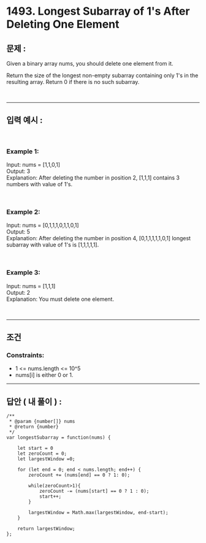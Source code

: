 # 1493. Longest Subarray of 1's After Deleting One Element

## 문제 :

Given a binary array nums, you should delete one element from it.

Return the size of the longest non-empty subarray containing only 1's in the resulting array. Return 0 if there is no such subarray.

<br/>

---

## 입력 예시 :

<br/>

### Example 1:

Input: nums = [1,1,0,1]
<br/>
Output: 3
<br/>
Explanation: After deleting the number in position 2, [1,1,1] contains 3 numbers with value of 1's.

<br/>

### Example 2:

Input: nums = [0,1,1,1,0,1,1,0,1]
<br/>
Output: 5
<br/>
Explanation: After deleting the number in position 4, [0,1,1,1,1,1,0,1] longest subarray with value of 1's is [1,1,1,1,1].

<br/>

### Example 3:

Input: nums = [1,1,1]
<br/>
Output: 2
<br/>
Explanation: You must delete one element.

<br/>

---

## 조건

### Constraints:

- 1 <= nums.length <= 10^5
- nums[i] is either 0 or 1.

---

## 답안 ( 내 풀이 ) :

```
/**
 * @param {number[]} nums
 * @return {number}
 */
var longestSubarray = function(nums) {

    let start = 0
    let zeroCount = 0;
    let largestWindow =0;

    for (let end = 0; end < nums.length; end++) {
	    zeroCount += (nums[end] == 0 ? 1: 0);

        while(zeroCount>1){
            zeroCount -= (nums[start] == 0 ? 1 : 0);
            start++;
        }

        largestWindow = Math.max(largestWindow, end-start);
    }

    return largestWindow;
};
```

